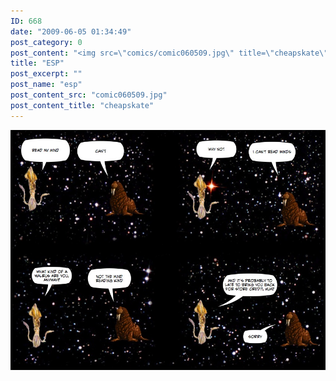 ```yaml
---
ID: 668
date: "2009-06-05 01:34:49"
post_category: 0
post_content: "<img src=\"comics/comic060509.jpg\" title=\"cheapskate\" />"
title: "ESP"
post_excerpt: ""
post_name: "esp"
post_content_src: "comic060509.jpg"
post_content_title: "cheapskate"
---
```



[![cheapskate](/comics-hi-res/comic060509.jpg)](/comics-hi-res/comic060509.jpg "cheapskate")
